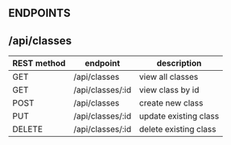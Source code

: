 ## ENDPOINTS


## /api/classes

| REST method   | endpoint          | description                |
| ------------  | ----------------- | -------------------------  |
|   GET         |  /api/classes     |    view all classes         |
|   GET         |  /api/classes/:id |    view class by id         |
|   POST        |  /api/classes     |    create new class         |
|   PUT         |  /api/classes/:id |    update existing class    | 
|   DELETE      |  /api/classes/:id |    delete existing class    |

